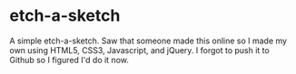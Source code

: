 # etch-a-sketch
A simple etch-a-sketch. Saw that someone made this online so I made my own using HTML5, CSS3, Javascript, and jQuery. I forgot to push it to Github so I figured I'd do it now.
